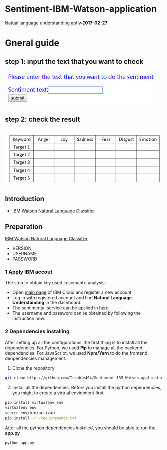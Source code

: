 # Sentiment-IBM-Watson-application
Natual language understanding api **v-2017-02-27**
# Gneral guide
## step 1: input the text that you want to check
![image](https://github.com/Trouble404/Sentiment-IBM-Watson-application/blob/master/readme_add_pic/check.PNG)
## step 2: check the result
![image](https://github.com/Trouble404/Sentiment-IBM-Watson-application/blob/master/readme_add_pic/result.PNG)
---

## Introduction
* [IBM Watson Natural Language Classifier](https://www.ibm.com/watson/services/natural-language-classifier/)   

## Preparation

[IBM Watson Natural Language Classifier](https://www.ibm.com/watson/services/natural-language-classifier/)   

* VERSION
* USERNAME
* PASSWORD

### 1 Apply IBM accout
The step to obtain key used in semantic analysis:
*  Open [main page](https://console.bluemix.net/) of IBM Cloud and register a new account
*  Log in with registered account and find **Natural Language Understanding** in the dashboard.
*  The sentimental service can be applied in [here](https://console.bluemix.net/catalog/services/natural-language-understanding/)
*  The username and password can be obtained by following the instruction now.

### 2 Dependencies installing
After setting up all the configurations, the first thing is to install all the dependencies. For Python, we used **Pip** to manage all the backend dependencies. For JavaScript, we used **Npm/Yarn** to do the frontend denpendencies management.
1. Clone the repository
```bash
git clone https://github.com/Trouble404/Sentiment-IBM-Watson-application.git
```
2. Install all the dependencies. 
Before you install the python dependencies, you might to create a virtual enviorment first.  
```bash
pip install virtualenv env
virtualenv env
source env/bin/activate
pip install -r -requirements.txt
```
After all the python dependencies installed, you should be able to run the **app.py**
```bash
python app.py
```
